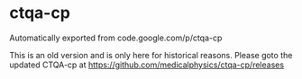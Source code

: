 # ctqa-cp
Automatically exported from code.google.com/p/ctqa-cp

This is an old version and is only here for historical reasons. Please goto the updated CTQA-cp at https://github.com/medicalphysics/ctqa-cp/releases
